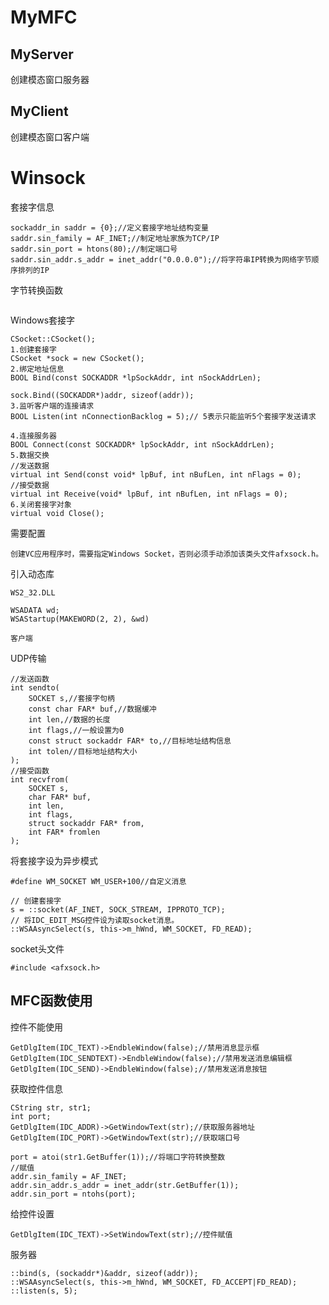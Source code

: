 # MyMFC

## MyServer

创建模态窗口服务器



## MyClient

创建模态窗口客户端





# Winsock

套接字信息

	sockaddr_in saddr = {0};//定义套接字地址结构变量
	saddr.sin_family = AF_INET;//制定地址家族为TCP/IP
	saddr.sin_port = htons(80);//制定端口号
	saddr.sin_addr.s_addr = inet_addr("0.0.0.0");//将字符串IP转换为网络字节顺序排列的IP
字节转换函数

```

```

Windows套接字

```
CSocket::CSocket();
1.创建套接字
CSocket *sock = new CSocket();
2.绑定地址信息
BOOL Bind(const SOCKADDR *lpSockAddr, int nSockAddrLen);

sock.Bind((SOCKADDR*)addr, sizeof(addr));
3.监听客户端的连接请求
BOOL Listen(int nConnectionBacklog = 5);// 5表示只能监听5个套接字发送请求

4.连接服务器
BOOL Connect(const SOCKADDR* lpSockAddr, int nSockAddrLen);
5.数据交换
//发送数据
virtual int Send(const void* lpBuf, int nBufLen, int nFlags = 0);
//接受数据
virtual int Receive(void* lpBuf, int nBufLen, int nFlags = 0);
6.关闭套接字对象
virtual void Close();
```

需要配置

```
创建VC应用程序时，需要指定Windows Socket，否则必须手动添加该类头文件afxsock.h。
```

引入动态库

```
WS2_32.DLL

WSADATA wd;
WSAStartup(MAKEWORD(2, 2), &wd)
```



```
客户端
```



UDP传输

```
//发送函数
int sendto(
	SOCKET s,//套接字句柄
	const char FAR* buf,//数据缓冲
	int len,//数据的长度
	int flags,//一般设置为0
	const struct sockaddr FAR* to,//目标地址结构信息
	int tolen//目标地址结构大小
);
//接受函数
int recvfrom(
	SOCKET s,
	char FAR* buf,
	int len,
	int flags,
	struct sockaddr FAR* from,
	int FAR* fromlen
);
```

将套接字设为异步模式

```
#define WM_SOCKET WM_USER+100//自定义消息

// 创建套接字
s = ::socket(AF_INET, SOCK_STREAM, IPPROTO_TCP);
// 将IDC_EDIT_MSG控件设为读取socket消息。
::WSAAsyncSelect(s, this->m_hWnd, WM_SOCKET, FD_READ);
```

socket头文件

```
#include <afxsock.h>
```





## MFC函数使用

控件不能使用

```
GetDlgItem(IDC_TEXT)->EndbleWindow(false);//禁用消息显示框
GetDlgItem(IDC_SENDTEXT)->EndbleWindow(false);//禁用发送消息编辑框
GetDlgItem(IDC_SEND)->EndbleWindow(false);//禁用发送消息按钮
```

获取控件信息

```
CString str, str1;
int port;
GetDlgItem(IDC_ADDR)->GetWindowText(str);//获取服务器地址
GetDlgItem(IDC_PORT)->GetWindowText(str);//获取端口号

port = atoi(str1.GetBuffer(1));//将端口字符转换整数
//赋值
addr.sin_family = AF_INET;
addr.sin_addr.s_addr = inet_addr(str.GetBuffer(1));
addr.sin_port = ntohs(port);

```

给控件设置

```
GetDlgItem(IDC_TEXT)->SetWindowText(str);//控件赋值
```

服务器

```
::bind(s, (sockaddr*)&addr, sizeof(addr));
::WSAAsyncSelect(s, this->m_hWnd, WM_SOCKET, FD_ACCEPT|FD_READ);
::listen(s, 5);
```